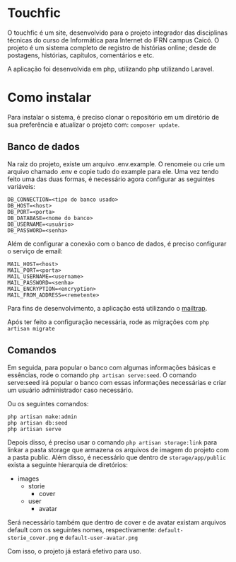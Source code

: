 # Touchfic

O touchfic é um site, desenvolvido para o projeto integrador das disciplinas técnicas do curso de Informática para Internet do IFRN campus Caicó. O projeto é um sistema completo de registro de histórias online; desde de postagens, histórias, capítulos, comentários e etc.

A aplicação foi desenvolvida em php, utilizando php utilizando Laravel.


# Como instalar

Para instalar o sistema, é preciso clonar o repositório em um diretório de sua preferência e atualizar o projeto com: `composer update`.

## Banco de dados

Na raiz do projeto, existe um arquivo .env.example. O renomeie ou crie um arquivo chamado .env e copie tudo do example para ele. Uma vez tendo feito uma das duas formas, é necessário agora configurar as seguintes variáveis:

```
DB_CONNECTION=<tipo do banco usado>
DB_HOST=<host>
DB_PORT=<porta>
DB_DATABASE=<nome do banco>
DB_USERNAME=<usuário>
DB_PASSWORD=<senha>
```
Além de configurar a conexão com o banco de dados, é preciso configurar o serviço de email:
```
MAIL_HOST=<host>
MAIL_PORT=<porta>
MAIL_USERNAME=<username>
MAIL_PASSWORD=<senha>
MAIL_ENCRYPTION=<encryption>
MAIL_FROM_ADDRESS=<remetente>
```
Para fins de desenvolvimento, a aplicação está utilizando o <a href="https://mailtrap.io/">mailtrap</a>.


Após ter feito a configuração necessária, rode as migrações com `php artisan migrate`

## Comandos

Em seguida, para popular o banco com algumas informações básicas e essências, rode o comando `php artisan serve:seed`. O comando serve:seed irá popular o banco com essas informações necessárias e criar um usuário administrador caso necessário.

Ou os seguintes comandos:

```
php artisan make:admin
php artisan db:seed
php artisan serve
```
Depois disso, é preciso usar o comando `php artisan storage:link` para linkar a pasta storage que armazena os arquivos de imagem do projeto com a pasta public. Além disso, é necessário que dentro de `storage/app/public` exista a seguinte hierarquia de diretórios:

- images
  - storie
     - cover
  - user
     - avatar

Será necessário também que dentro de cover e de avatar existam arquivos default com os seguintes nomes, respectivamente: `default-storie_cover.png` e `default-user-avatar.png`

Com isso, o projeto já estará efetivo para uso.